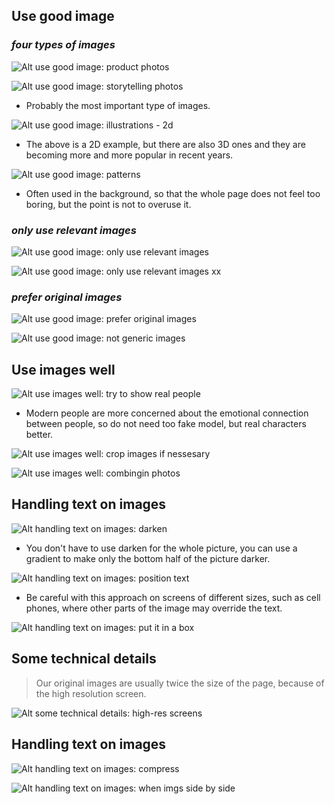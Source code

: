 ## **Use good image**

### _four types of images_

![Alt use good image: product photos](pic/01.jpg)

![Alt use good image: storytelling photos](pic/02.jpg)

- Probably the most important type of images.

![Alt use good image: illustrations - 2d](pic/03.jpg)

- The above is a 2D example, but there are also 3D ones and they are becoming more and more popular in recent years.

![Alt use good image: patterns](pic/04.jpg)

- Often used in the background, so that the whole page does not feel too boring, but the point is not to overuse it.

### _only use relevant images_

![Alt use good image: only use relevant images](pic/05.jpg)

![Alt use good image: only use relevant images xx](pic/06.jpg)

### _prefer original images_

![Alt use good image: prefer original images](pic/07.jpg)

![Alt use good image: not generic images](pic/08.jpg)

## **Use images well**

![Alt use images well: try to show real people](pic/09.jpg)

- Modern people are more concerned about the emotional connection between people, so do not need too fake model, but real characters better.

![Alt use images well: crop images if nessesary](pic/10.jpg)

![Alt use images well: combingin photos](pic/11.jpg)

## **Handling text on images**

![Alt handling text on images: darken](pic/12.jpg)

- You don't have to use darken for the whole picture, you can use a gradient to make only the bottom half of the picture darker.

![Alt handling text on images: position text](pic/13.jpg)

- Be careful with this approach on screens of different sizes, such as cell phones, where other parts of the image may override the text.

![Alt handling text on images: put it in a box](pic/14.jpg)

## **Some technical details**

> Our original images are usually twice the size of the page, because of the high resolution screen.

![Alt some technical details: high-res screens](pic/15.jpg)

## **Handling text on images**

![Alt handling text on images: compress](pic/16.jpg)

![Alt handling text on images: when imgs side by side](pic/17.jpg)

